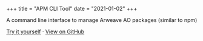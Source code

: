 +++
title = "APM CLI Tool"
date = "2021-01-02"
+++

A command line interface to manage Arweave AO packages (similar to npm)

[Try it yourself](https://apm.betteridea.dev) · [View on GitHub](https://github.com/ankushKun/apm-cli)
